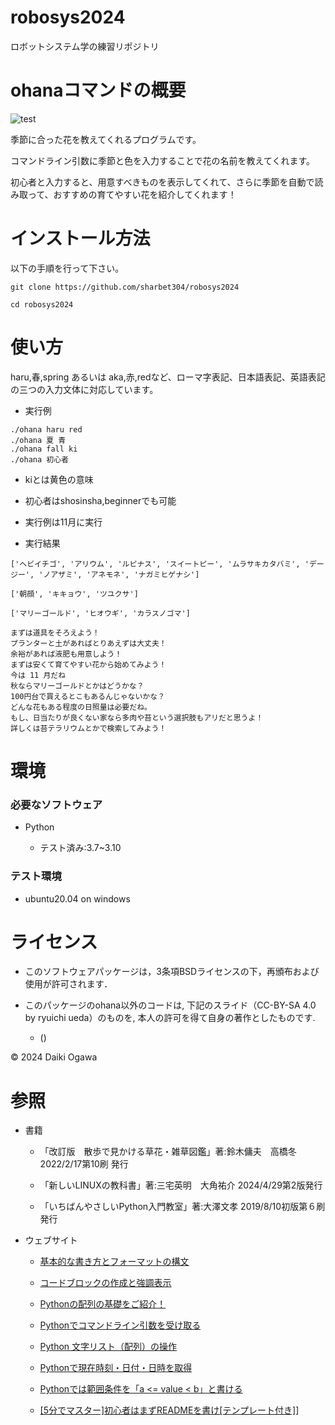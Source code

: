 # robosys2024

ロボットシステム学の練習リポジトリ


# ohanaコマンドの概要

![test](https://github.com/sharbet304/robosys2024/actions/workflows/test.yml/badge.svg)

季節に合った花を教えてくれるプログラムです。 

コマンドライン引数に季節と色を入力することで花の名前を教えてくれます。

初心者と入力すると、用意すべきものを表示してくれて、さらに季節を自動で読み取って、おすすめの育てやすい花を紹介してくれます！

# インストール方法

以下の手順を行って下さい。

```
git clone https://github.com/sharbet304/robosys2024
```

```
cd robosys2024
```

# 使い方

haru,春,spring あるいは aka,赤,redなど、ローマ字表記、日本語表記、英語表記の三つの入力文体に対応しています。

- 実行例

```
./ohana haru red
./ohana 夏 青
./ohana fall ki
./ohana 初心者
```


  - kiとは黄色の意味

  - 初心者はshosinsha,beginnerでも可能

  - 実行例は11月に実行

- 実行結果

```
['ヘビイチゴ', 'アリウム', 'ルピナス', 'スイートピー', 'ムラサキカタバミ', 'デージー', 'ノアザミ', 'アネモネ', 'ナガミヒゲナシ']
```

```
['朝顔', 'キキョウ', 'ツユクサ']
```

```
['マリーゴールド', 'ヒオウギ', 'カラスノゴマ']
```

```
まずは道具をそろえよう！
プランターと土があればとりあえずは大丈夫！
余裕があれば液肥も用意しよう！
まずは安くて育てやすい花から始めてみよう！
今は 11 月だね
秋ならマリーゴールドとかはどうかな？
100円台で買えるとこもあるんじゃないかな？
どんな花もある程度の日照量は必要だね。
もし、日当たりが良くない家なら多肉や苔という選択肢もアリだと思うよ！
詳しくは苔テラリウムとかで検索してみよう！
```




# 環境

### 必要なソフトウェア

- Python

  - テスト済み:3.7~3.10

### テスト環境

- ubuntu20.04 on windows 

# ライセンス

- このソフトウェアパッケージは，3条項BSDライセンスの下，再頒布および使用が許可されます．

- このパッケージのohana以外のコードは, 下記のスライド（CC-BY-SA 4.0 by ryuichi ueda）のものを, 本人の許可を得て自身の著作としたものです.
  - ()

© 2024 Daiki Ogawa


# 参照

- 書籍

  - 「改訂版　散歩で見かける草花・雑草図鑑」著:鈴木傭夫　高橋冬 2022/2/17第10刷	発行

  - 「新しいLINUXの教科書」著:三宅英明　大角祐介 2024/4/29第2版発行

  - 「いちばんやさしいPython入門教室」著:大澤文孝 2019/8/10初版第６刷発行

- ウェブサイト

  - [基本的な書き方とフォーマットの構文]( https://docs.github.com/ja/get-started/writing-on-github/getting-started-with-writing-and-formatting-on-github/basic-writing-and-formatting-syntax#quoting-code )

  - [コードブロックの作成と強調表示](https://docs.github.com/ja/get-started/writing-on-github/working-with-advanced-formatting/creating-and-highlighting-code-blocks)

  - [Pythonの配列の基礎をご紹介！](https://techplay.jp/column/462)

  - [Pythonでコマンドライン引数を受け取る](https://qiita.com/taashi/items/07bf75201a074e208ae5)

  - [Python 文字リスト（配列）の操作](https://qiita.com/HajimeKawahara/items/02c288667f0a893e8761)

  - [Pythonで現在時刻・日付・日時を取得](https://note.nkmk.me/python-datetime-now-today/)

  - [Pythonでは範囲条件を「a \<= value \< b」と書ける](https://qiita.com/tag1216/items/de47009599cf592a222d)

  - [\[5分でマスター\]初心者はまずREADMEを書け\[テンプレート付き\]](https://qiita.com/Canard_engineer_c_cpp/items/81ce4e53881138dbf37f)]


